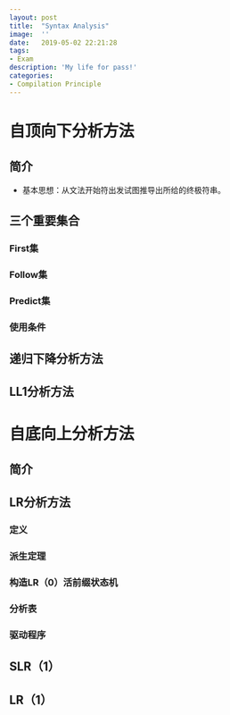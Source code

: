 ```yaml
---
layout:	post
title:	"Syntax Analysis"
image:	''
date:	2019-05-02 22:21:28
tags:	
- Exam
description: 'My life for pass!'
categories:
- Compilation Principle
---
```


# 自顶向下分析方法

## 简介

* 基本思想：从文法开始符出发试图推导出所给的终极符串。

## 三个重要集合

### First集

### Follow集

### Predict集

### 使用条件

## 递归下降分析方法

## LL1分析方法

# 自底向上分析方法

## 简介

## LR分析方法

### 定义

### 派生定理

### 构造LR（0）活前缀状态机

### 分析表

### 驱动程序

## SLR（1）

## LR（1）